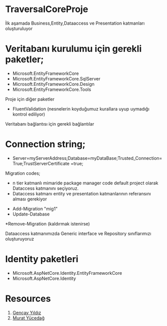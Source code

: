 # TraversalCoreProje

İlk aşamada Business,Entity,Dataaccess ve Presentation katmanları oluşturuluyor

# Veritabanı kurulumu için gerekli paketler;

* Microsoft.EntityFrameworkCore
* Microsoft.EntityFrameworkCore.SqlServer
* Microsoft.EntityFrameworkCore.Design
* Microsoft.EntityFrameworkCore.Tools

 Proje için diğer paketler
 
* FluentValidation (nesnelerin koyduğumuz kurallara uyup uymadığı kontrol ediliyor)

Veritabanı bağlantısı için gerekli bağlantılar

# Connection string;

* Server=myServerAddress;Database=myDataBase;Trusted_Connection=True;TrustServerCertificate =true;

 Migration codes;
 - n tier katmanlı mimaride package manager code default project olarak Dataccess katmanını seçiyoruz.
 - Dataccess katmanı entity ve presentation katmanlarının referansını alması gerekiyor

* Add-Migration "mig1"
* Update-Database

*Remove-Migration (kaldırmak istenirse)


Dataaccess katmanımızda Generic interface ve Repository sınıflarımızı oluşturuyoruz

# Identity paketleri

* Microsoft.AspNetCore.Identity.EntityFrameworkCore
* Microsoft.AspNetCore.Identity



# Resources

1. [Gençay Yıldız](https://www.youtube.com/@GencayYildiz)
2. [Murat Yücedağ](https://www.youtube.com/@MurattYucedag)
